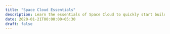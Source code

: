 ```yaml
---
title: "Space Cloud Essentials"
description: Learn the essentials of Space Cloud to quickly start building cloud native apps
date: 2020-01-21T00:00:00+05:30
draft: false
---
```

